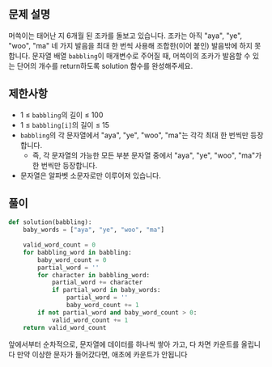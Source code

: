 ## 문제 설명

머쓱이는 태어난 지 6개월 된 조카를 돌보고 있습니다.
조카는 아직 "aya", "ye", "woo", "ma" 네 가지 발음을 최대 한 번씩 사용해 조합한(이어 붙인) 발음밖에 하지 못합니다.
문자열 배열 `babbling`이 매개변수로 주어질 때, 머쓱이의 조카가 발음할 수 있는 단어의 개수를 return하도록 solution 함수를 완성해주세요.


## 제한사항

- 1 ≤ `babbling`의 길이 ≤ 100
- 1 ≤ `babbling[i]`의 길이 ≤ 15
- `babbling`의 각 문자열에서 "aya", "ye", "woo", "ma"는 각각 최대 한 번씩만 등장합니다.
    - 즉, 각 문자열의 가능한 모든 부분 문자열 중에서 "aya", "ye", "woo", "ma"가 한 번씩만 등장합니다.
- 문자열은 알파벳 소문자로만 이루어져 있습니다.
## 풀이
```python
def solution(babbling):
    baby_words = ["aya", "ye", "woo", "ma"]
    
    valid_word_count = 0
    for babbling_word in babbling:
        baby_word_count = 0
        partial_word = ''
        for character in babbling_word:
            partial_word += character
            if partial_word in baby_words:
                partial_word = ''
                baby_word_count += 1
        if not partial_word and baby_word_count > 0:
            valid_word_count += 1
    return valid_word_count
```
앞에서부터 순차적으로, 문자열에 데이터를 하나씩 쌓아 가고, 다 차면 카운트를 올립니다
만약 이상한 문자가 들어갔다면, 애초에 카운트가 안됩니다
